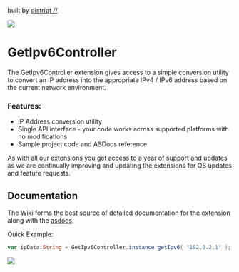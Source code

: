built by [distriqt //](https://airnativeextensions.com) 

![](images/hero.png)

# GetIpv6Controller

The GetIpv6Controller extension gives access to a simple conversion utility to convert an IP address into the appropriate IPv4 / IPv6 address based on the current network environment.


### Features:

- IP Address conversion utility
- Single API interface - your code works across supported platforms with no modifications
- Sample project code and ASDocs reference


As with all our extensions you get access to a year of support and updates as we are 
continually improving and updating the extensions for OS updates and feature requests.


## Documentation

The [Wiki](https://github.com/airnativeextensions/ANE-GetIpv6Controller/wiki) forms the best source of detailed documentation for the extension along with the [asdocs](https://airnativeextensions.github.io/ANE-GetIpv6Controller/asdocs). 

Quick Example: 

```actionscript
var ipData:String = GetIpv6Controller.instance.getIpv6( "192.0.2.1" );
```


![](images/promo.png)



